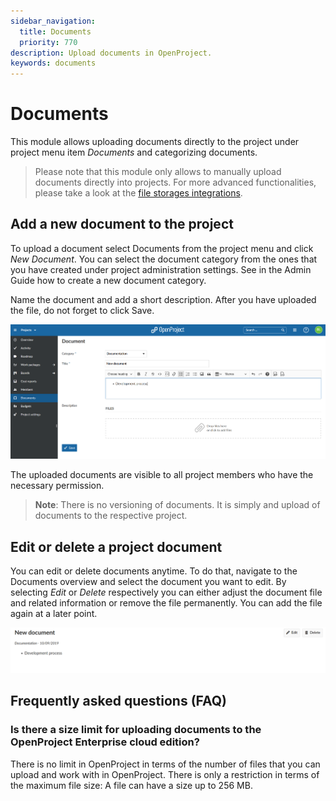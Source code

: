 ```yaml
---
sidebar_navigation:
  title: Documents
  priority: 770
description: Upload documents in OpenProject.
keywords: documents
---
```


# Documents

This module allows uploading documents directly to the project under project menu item *Documents* and categorizing documents.

> Please note that this module only allows to manually upload documents directly into projects. For more advanced
> functionalities, please take a look at the [file storages integrations](../file-management).

## Add a new document to the project

To upload a document select Documents from the project menu and click *New Document*. You can select the document category from the ones that you have  created under project administration settings. See in the Admin Guide  how to create a new document category.

Name the document and add a short description. After you have uploaded the file, do not forget to click Save.

![documents](image-20200130110857682.png)

The uploaded documents are visible to all project members who have the necessary permission.

> **Note**: There is no versioning of documents. It is simply and upload of documents to the respective project.

## Edit or delete a project document

You can edit or delete documents anytime. To do that, navigate to the Documents overview and select the document you want to edit. By  selecting *Edit* or *Delete* respectively you can either  adjust the document file and related information or remove the file  permanently. You can add the file again at a later point.

![edit or delete document](image-20200130111121885.png)

## Frequently asked questions (FAQ)

### Is there a size limit for uploading documents to the OpenProject Enterprise cloud edition?

There is no limit in OpenProject in terms of the number of files that you can upload and work with in OpenProject. There is only a restriction in terms of the maximum file size: A file can have a size up to 256 MB.
